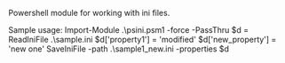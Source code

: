 Powershell module for working with ini files.

Sample usage:
Import-Module .\psini.psm1 -force -PassThru
$d = ReadIniFile .\sample.ini
$d['property1'] = 'modified'
$d['new_property'] = 'new one'
SaveIniFile -path .\sample1_new.ini -properties $d